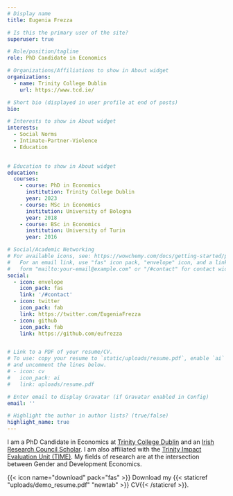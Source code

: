 ```yaml
---
# Display name
title: Eugenia Frezza

# Is this the primary user of the site?
superuser: true

# Role/position/tagline
role: PhD Candidate in Economics

# Organizations/Affiliations to show in About widget
organizations:
  - name: Trinity College Dublin
    url: https://www.tcd.ie/

# Short bio (displayed in user profile at end of posts)
bio:

# Interests to show in About widget
interests:
  - Social Norms
  - Intimate-Partner-Violence
  - Education
  

# Education to show in About widget
education:
  courses:
    - course: PhD in Economics
      institution: Trinity College Dublin
      year: 2023
    - course: MSc in Economics 
      institution: University of Bologna
      year: 2018
    - course: BSc in Economics
      institution: University of Turin
      year: 2016

# Social/Academic Networking
# For available icons, see: https://wowchemy.com/docs/getting-started/page-builder/#icons
#   For an email link, use "fas" icon pack, "envelope" icon, and a link in the
#   form "mailto:your-email@example.com" or "/#contact" for contact widget.
social:
  - icon: envelope
    icon_pack: fas
    link: '/#contact'
  - icon: twitter
    icon_pack: fab
    link: https://twitter.com/EugeniaFrezza
  - icon: github
    icon_pack: fab
    link: https://github.com/eufrezza


# Link to a PDF of your resume/CV.
# To use: copy your resume to `static/uploads/resume.pdf`, enable `ai` icons in `params.toml`,
# and uncomment the lines below.
# - icon: cv
#   icon_pack: ai
#   link: uploads/resume.pdf

# Enter email to display Gravatar (if Gravatar enabled in Config)
email: ''

# Highlight the author in author lists? (true/false)
highlight_name: true
---
```


I am a PhD Candidate in Economics at [Trinity College Dublin](https://www.tcd.ie/Economics/) and an [Irish Research Council Scholar](https://research.ie/). I am also affiliated with the [Trinity Impact Evaluation Unit (TIME)](https://www.tcd.ie/time/). My fields of research are at the intersection between Gender and Development Economics.

{{< icon name="download" pack="fas" >}} Download my {{< staticref "uploads/demo_resume.pdf" "newtab" >}} CV{{< /staticref >}}.
